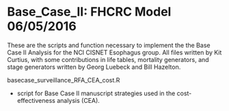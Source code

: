# Base_Case_II: FHCRC Model 06/05/2016

These are the scripts and function necessary to implement the the Base Case II Analysis for
the NCI CISNET Esophagus group.  All files written by Kit Curtius, with some contributions in
life tables, mortality generators, and stage generators written by Georg Luebeck and Bill Hazelton.

basecase_surveillance_RFA_CEA_cost.R
- script for Base Case II manuscript strategies used in the cost-effectiveness analysis (CEA).


